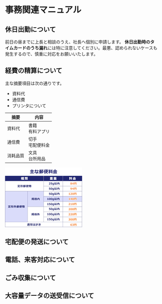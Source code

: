 # 事務関連マニュアル
## 休日出勤について
前日の昼までに上長と相談のうえ、社長へ個別に申請します。
**休日出勤時のタイムカードのうち漏れ**には特に注意してください。最悪、認められないケースも発生するので、慎重に対応をお願いいたします。
## 経費の精算について
主な摘要項目は次の通りです。
- 資料代
- 通信費
- プリンタについて

|摘要  |内容
|--|--
|資料代  |書籍<br>有料アプリ
|通信費  |切手<br>宅配便料金
|消耗品質  |文具<br>台所用品

![テスト画像](/img/download.png)
## 宅配便の発送について
## 電話、来客対応について
## ごみ収集について
## 大容量データの送受信について